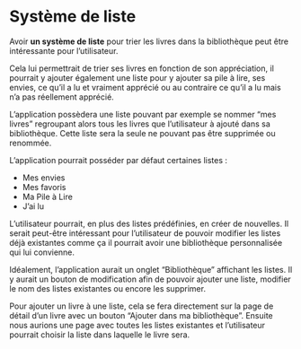 # Système de liste

Avoir **un système de liste** pour trier les livres dans la bibliothèque peut être intéressante pour l’utilisateur. 

Cela lui permettrait de trier ses livres en fonction de son appréciation, il pourrait y ajouter également une liste pour y ajouter sa pile à lire, ses envies, ce qu’il a lu et vraiment apprécié ou au contraire ce qu’il a lu mais n’a pas réellement apprécié. 

L’application possèdera une liste pouvant par exemple se nommer “mes livres” regroupant alors tous les livres que l’utilisateur à ajouté dans sa bibliothèque. Cette liste sera la seule ne pouvant pas être supprimée ou renommée. 

L’application pourrait posséder par défaut certaines listes : 

- Mes envies
- Mes favoris
- Ma Pile à Lire
- J’ai lu

L’utilisateur pourrait, en plus des listes prédéfinies, en créer de nouvelles. Il serait peut-être intéressant pour l’utilisateur de pouvoir modifier les listes déjà existantes comme ça il pourrait avoir une bibliothèque personnalisée qui lui convienne.

Idéalement, l’application aurait un onglet “Bibliothèque” affichant les listes. Il y aurait un bouton de modification afin de pouvoir ajouter une liste, modifier le nom des listes existantes ou encore les supprimer. 

Pour ajouter un livre à une liste, cela se fera directement sur la page de détail d’un livre avec un bouton “Ajouter dans ma bibliothèque”. Ensuite nous aurions une page avec toutes les listes existantes et l’utilisateur pourrait choisir la liste dans laquelle le livre sera.